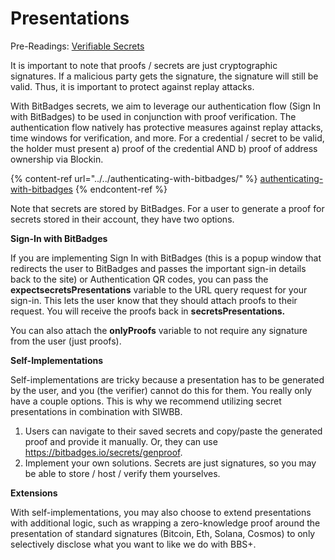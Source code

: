 # Presentations

Pre-Readings: [Verifiable Secrets](./)

It is important to note that proofs / secrets are just cryptographic signatures. If a malicious party gets the signature, the signature will still be valid. Thus, it is important to protect against replay attacks.

With BitBadges secrets, we aim to leverage our authentication flow (Sign In with BitBadges) to be used in conjunction with proof verification. The authentication flow natively has protective measures against replay attacks, time windows for verification, and more. For a credential / secret to be valid, the holder must present a) proof of the credential AND b) proof of address ownership via Blockin.

{% content-ref url="../../authenticating-with-bitbadges/" %}
[authenticating-with-bitbadges](../../authenticating-with-bitbadges/)
{% endcontent-ref %}

Note that secrets are stored by BitBadges. For a user to generate a proof for secrets stored in their account, they have two options.

**Sign-In with BitBadges**

If you are implementing Sign In with BitBadges (this is a popup window that redirects the user to BitBadges and passes the important sign-in details back to the site) or Authentication QR codes, you can pass the **expectsecretsPresentations** variable to the URL query request for your sign-in. This lets the user know that they should attach proofs to their request. You will receive the proofs back in **secretsPresentations.**

You can also attach the **onlyProofs** variable to not require any signature from the user (just proofs).

**Self-Implementations**

Self-implementations are tricky because a presentation has to be generated by the user, and you (the verifier) cannot do this for them. You really only have a couple options. This is why we recommend utilizing secret presentations in combination with SIWBB.

1. Users can navigate to their saved secrets and copy/paste the generated proof and provide it manually. Or, they can use https://bitbadges.io/secrets/genproof.
2. Implement your own solutions. Secrets are just signatures, so you may be able to store / host / verify them yourselves.

**Extensions**

With self-implementations, you may also choose to extend presentations with additional logic, such as wrapping a zero-knowledge proof around the presentation of standard signatures (Bitcoin, Eth, Solana, Cosmos) to only selectively disclose what you want to like we do with BBS+.

